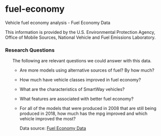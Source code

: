 # fuel-economy
Vehicle fuel economy analysis - Fuel Economy Data

This information is provided by the U.S. Environmental Protection Agency, Office of Mobile Sources, National Vehicle and Fuel Emissions Laboratory.

### Research Questions
<ul>
    The following are relevant questions we could answer with this data.

 -   Are more models using alternative sources of fuel? By how much?

 -   How much have vehicle classes improved in fuel economy?

 -  What are the characteristics of SmartWay vehicles?
    
 -  What features are associated with better fuel economy?

 -  For all of the models that were produced in 2008 that are still being produced in 2018, how much has the mpg improved and which vehicle improved the most?

    Data source: <a href="https://www.fueleconomy.gov/feg/download.shtml/">Fuel Economy Data</a>
